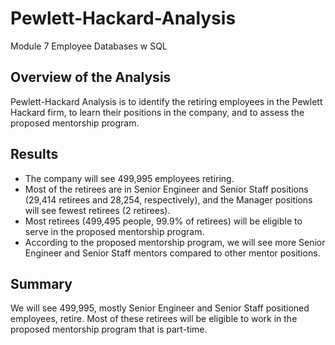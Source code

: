 # Pewlett-Hackard-Analysis
Module 7 Employee Databases w SQL



## Overview of the Analysis

Pewlett-Hackard Analysis is to identify the retiring employees in the Pewlett Hackard firm, to learn their positions in the company, and to assess the proposed mentorship program.

## Results

- The company will see 499,995 employees retiring.
- Most of the retirees are in Senior Engineer and Senior Staff positions (29,414 retirees and 28,254, respectively), and the Manager positions will see fewest retirees (2 retirees).
- Most retirees (499,495 people, 99.9% of retirees) will be eligible to serve in the proposed mentorship program.
- According to the proposed mentorship program, we will see more Senior Engineer and Senior Staff mentors compared to other mentor positions.

## Summary

We will see 499,995, mostly Senior Engineer and Senior Staff positioned employees, retire. Most of these retirees will be eligible to work in the proposed mentorship program that is part-time.

